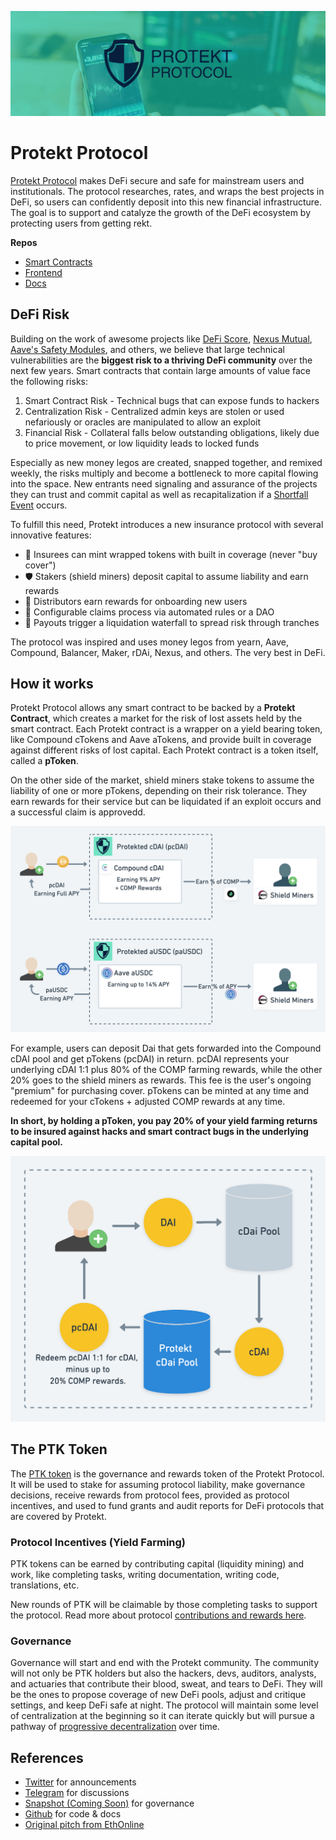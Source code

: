 ![Banner](/docs/img/banner.jpg)

# Protekt Protocol
[Protekt Protocol](https://protektprotocol.com/) makes DeFi secure and safe for mainstream users and institutionals. The protocol researches, rates, and wraps the best projects in DeFi, so users can confidently deposit into this new financial infrastructure. The goal is to support and catalyze the growth of the DeFi ecosystem by protecting users from getting rekt.

**Repos**
* [Smart Contracts](https://github.com/ProtektProtocol/protekt-protocol-contracts)
* [Frontend](https://github.com/ProtektProtocol/protekt-frontend)
* [Docs](https://github.com/ProtektProtocol/protekt-protocol-docs)

## DeFi Risk
Building on the work of awesome projects like [DeFi Score](https://defiscore.io/), [Nexus Mutual](https://nexusmutual.io/), [Aave's Safety Modules](https://docs.aave.com/aavenomics/safety-module), and others, we believe that large technical vulnerabilities are the **biggest risk to a thriving DeFi community** over the next few years. Smart contracts that contain large amounts of value face the following risks:
1. Smart Contract Risk - Technical bugs that can expose funds to hackers
2. Centralization Risk - Centralized admin keys are stolen or used nefariously or oracles are manipulated to allow an exploit
3. Financial Risk - Collateral falls below outstanding obligations, likely due to price movement, or low liquidity leads to locked funds

Especially as new money legos are created, snapped together, and remixed weekly, the risks multiply and become a bottleneck to more capital flowing into the space. New entrants need signaling and assurance of the projects they can trust and commit capital as well as recapitalization if a [Shortfall Event](https://docs.aave.com/aavenomics/terminology#shortfall-event-se) occurs.

To fulfill this need, Protekt introduces a new insurance protocol with several innovative features:
* 💸 Insurees can mint wrapped tokens with built in coverage (never "buy cover")
* 🛡 Stakers (shield miners) deposit capital to assume liability and earn rewards
* 🤝 Distributors earn rewards for onboarding new users
* 🔀 Configurable claims process via automated rules or a DAO
* 🏦 Payouts trigger a liquidation waterfall to spread risk through tranches

The protocol  was inspired and uses money legos from yearn, Aave, Compound, Balancer, Maker, rDAi, Nexus, and others. The very best in DeFi.

## How it works
Protekt Protocol allows any smart contract to be backed by a **Protekt Contract**, which creates a market for the risk of lost assets held by the smart contract. Each Protekt contract is a wrapper on a yield bearing token, like Compound cTokens and Aave aTokens, and provide built in coverage against different risks of lost capital. Each Protekt contract is a token itself, called a **pToken**.

On the other side of the market, shield miners stake tokens to assume the liability of one or more pTokens, depending on their risk tolerance. They earn rewards for their service but can be liquidated if an exploit occurs and a successful claim is approvedd.

![Protocol Comparison Diagram](/docs/img/pcDAI-paUSDC.png)

For example, users can deposit Dai that gets forwarded into the Compound cDAI pool and get pTokens (pcDAI) in return. pcDAI represents your underlying cDAI 1:1 plus 80% of the COMP farming rewards, while the other 20% goes to the shield miners as rewards. This fee is the user's ongoing "premium" for purchasing cover. pTokens can be minted at any time and redeemed for your cTokens + adjusted COMP rewards at any time.

**In short, by holding a pToken, you pay 20% of your yield farming returns to be insured against hacks and smart contract bugs in the underlying capital pool.**

![pToken Image](/docs/img/pTokenDiagram.png)

## The PTK Token
The [PTK token](/docs/ptk-token.md) is the governance and rewards token of the Protekt Protocol. It will be used to stake for assuming protocol liability, make governance decisions, receive rewards from protocol fees, provided as protocol incentives, and used to fund grants and audit reports for DeFi protocols that are covered by Protekt.

### Protocol Incentives (Yield Farming)
PTK tokens can be earned by contributing capital (liquidity mining) and work, like completing tasks, writing documentation, writing code, translations, etc. 

New rounds of PTK will be claimable by those completing tasks to support the protocol. Read more about protocol [contributions and rewards here](/docs/contributions-and-rewards.md).

### Governance
Governance will start and end with the Protekt community. The community will not only be PTK holders but also the hackers, devs, auditors, analysts, and actuaries that contribute their blood, sweat, and tears to DeFi. They will be the ones to propose coverage of new DeFi pools, adjust and critique settings, and keep DeFi safe at night. The protocol will maintain some level of centralization at the beginning so it can iterate quickly but will pursue a pathway of [progressive decentralization](https://a16z.com/2020/01/09/progressive-decentralization-crypto-product-management/) over time.

## References
* [Twitter](https://twitter.com/protektprotocol) for announcements
* [Telegram](https://t.me/protektdefi) for discussions
* [Snapshot (Coming Soon)](/) for governance
* [Github](https://github.com/corbinpage/protekt-protocol-docs) for code & docs
* [Original pitch from EthOnline](https://www.youtube.com/watch?v=7Az70o8kZy8&feature=youtu.be)